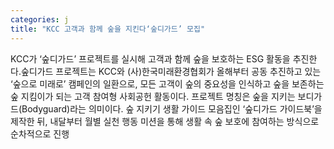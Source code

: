 ```yaml
---
categories: j
title: "KCC 고객과 함께 숲을 지킨다‘숲디가드’ 모집"
---
```

KCC가 ‘숲디가드’ 프로젝트를 실시해 고객과 함께 숲을 보호하는 ESG 활동을 추진한다.숲디가드 프로젝트는 KCC와 (사)한국미래환경협회가 올해부터 공동 추진하고 있는 ‘숲으로 미래로’ 캠페인의 일환으로, 모든 고객이 숲의 중요성을 인식하고 숲을 보존하는 숲 지킴이가 되는 고객 참여형 사회공헌 활동이다. 프로젝트 명칭은 숲을 지키는 보디가드(Bodyguard)라는 의미이다. 숲 지키기 생활 가이드 모음집인 ‘숲디가드 가이드북’을 제작한 뒤, 내달부터 월별 실천 행동 미션을 통해 생활 속 숲 보호에 참여하는 방식으로 순차적으로 진행